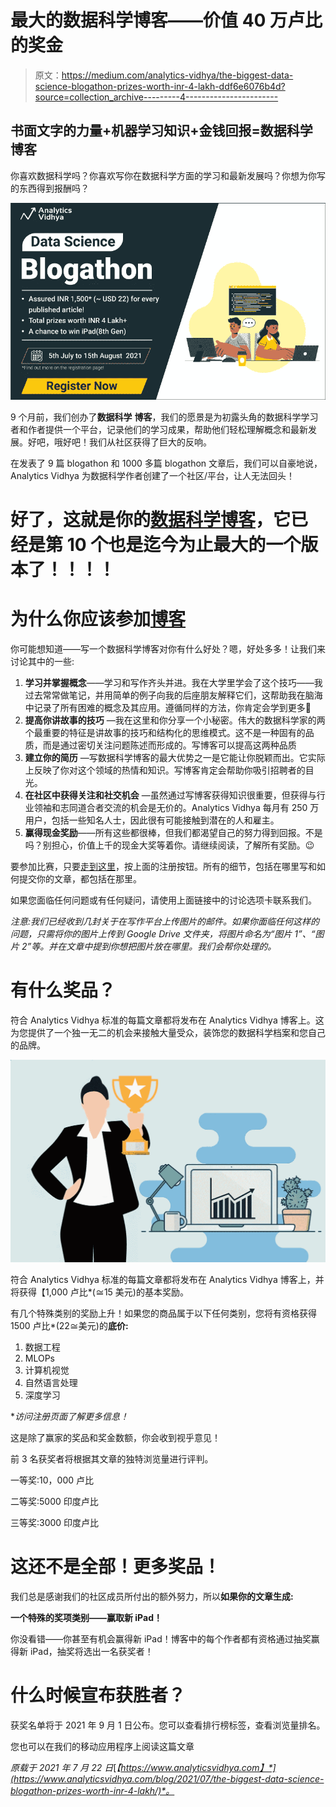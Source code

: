 # 最大的数据科学博客——价值 40 万卢比的奖金

> 原文：<https://medium.com/analytics-vidhya/the-biggest-data-science-blogathon-prizes-worth-inr-4-lakh-ddf6e6076b4d?source=collection_archive---------4----------------------->

## 书面文字的力量+机器学习知识+金钱回报=数据科学博客

你喜欢数据科学吗？你喜欢写你在数据科学方面的学习和最新发展吗？你想为你写的东西得到报酬吗？

![](img/53eda74fca2ce3c909edfc62a51b956b.png)

9 个月前，我们创办了**数据科学** **博客**，我们的愿景是为初露头角的数据科学学习者和作者提供一个平台，记录他们的学习成果，帮助他们轻松理解概念和最新发展。好吧，哦好吧！我们从社区获得了巨大的反响。

在发表了 9 篇 blogathon 和 1000 多篇 blogathon 文章后，我们可以自豪地说，Analytics Vidhya 为数据科学作者创建了一个社区/平台，让人无法回头！

# 好了，这就是你的[数据科学博客](https://datahack.analyticsvidhya.com/contest/data-science-blogathon-10/?utm_source=blog&utm_medium=blogathon-article-abhiraj)，它已经是第 10 个也是迄今为止最大的一个版本了！！！！

# 为什么你应该参加[博客](https://datahack.analyticsvidhya.com/contest/data-science-blogathon-10/?utm_source=blog&utm_medium=blogathon-article-abhiraj)

你可能想知道——写一个数据科学博客对你有什么好处？嗯，好处多多！让我们来讨论其中的一些:

1.  **学习并掌握概念**——学习和写作齐头并进。我在大学里学会了这个技巧——我过去常常做笔记，并用简单的例子向我的后座朋友解释它们，这帮助我在脑海中记录了所有困难的概念及其应用。遵循同样的方法，你肯定会学到更多🙂
2.  **提高你讲故事的技巧** —我在这里和你分享一个小秘密。伟大的数据科学家的两个最重要的特征是讲故事的技巧和结构化的思维模式。这不是一种固有的品质，而是通过密切关注问题陈述而形成的。写博客可以提高这两种品质
3.  **建立你的简历** —写数据科学博客的最大优势之一是它能让你脱颖而出。它实际上反映了你对这个领域的热情和知识。写博客肯定会帮助你吸引招聘者的目光。
4.  **在社区中获得关注和社交机会** —虽然通过写博客获得知识很重要，但获得与行业领袖和志同道合者交流的机会是无价的。Analytics Vidhya 每月有 250 万用户，包括一些知名人士，因此很有可能接触到潜在的人和雇主。
5.  **赢得现金奖励**——所有这些都很棒，但我们都渴望自己的努力得到回报。不是吗？别担心，价值上千的现金大奖等着你。请继续阅读，了解所有奖励。😉

要参加比赛，只要[走到这里](https://datahack.analyticsvidhya.com/contest/data-science-blogathon?utm_source=blog&utm_medium=blogathon-article)，按上面的注册按钮。所有的细节，包括在哪里写和如何提交你的文章，都包括在那里。

如果您面临任何问题或有任何疑问，请使用上面链接中的讨论选项卡联系我们。

*注意:我们已经收到几封关于在写作平台上传图片的邮件。如果你面临任何这样的问题，只需将你的图片上传到 Google Drive 文件夹，将图片命名为“图片 1”、“图片 2”等。并在文章中提到你想把图片放在哪里。我们会帮你处理的。*

# 有什么奖品？

符合 Analytics Vidhya 标准的每篇文章都将发布在 Analytics Vidhya 博客上。这为您提供了一个独一无二的机会来接触大量受众，装饰您的数据科学档案和您自己的品牌。

![](img/74d38423fff394dd0442caafef614257.png)

符合 Analytics Vidhya 标准的每篇文章都将发布在 Analytics Vidhya 博客上，并将获得【1,000 卢比*(≅15 美元)的基本奖励。

有几个特殊类别的奖励上升！如果您的商品属于以下任何类别，您将有资格获得 1500 卢比*(22≅美元)的**底价:**

1.  数据工程
2.  MLOPs
3.  计算机视觉
4.  自然语言处理
5.  深度学习

**访问注册页面了解更多信息！*

这是除了赢家的奖品和奖金数额，你会收到视乎意见！

前 3 名获奖者将根据其文章的独特浏览量进行评判。

一等奖:10，000 卢比

二等奖:5000 印度卢比

三等奖:3000 印度卢比

# 这还不是全部！更多奖品！

我们总是感谢我们的社区成员所付出的额外努力，所以**如果你的文章生成:**

**一个特殊的奖项类别——赢取新 iPad！**

你没看错——你甚至有机会赢得新 iPad！博客中的每个作者都有资格通过抽奖赢得新 iPad，抽奖将选出一名获奖者！

# 什么时候宣布获胜者？

获奖名单将于 2021 年 9 月 1 日公布。您可以查看排行榜标签，查看浏览量排名。

您也可以在我们的移动应用程序上阅读这篇文章

*原载于 2021 年 7 月 22 日*[*【https://www.analyticsvidhya.com】*](https://www.analyticsvidhya.com/blog/2021/07/the-biggest-data-science-blogathon-prizes-worth-inr-4-lakh/)*。*